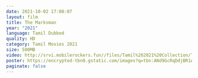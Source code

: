 ```yaml
---
date: 2021-10-02 17:08:07
layout: film
title: The Marksman
year: "2021"
language: Tamil Dubbed
quality: HD
category: Tamil Movies 2021
size: 500MB
video: http://srvi.mobilerockers.fun//files/Tamil%202021%20Collection/The%20Marksman%20(2021)/The%20Marksman%20(2021)%20Full%20Movies/The%20Marksman%20(2021)%20HDRip/The%20Marksman%20(2021)%20HDRip%20Single%20Part.mp4
poster: https://encrypted-tbn0.gstatic.com/images?q=tbn:ANd9GcRqDdjBR1AytBtLjCganyo_HVYIiiVTuv3GyA&usqp=CAU
paginate: false
---
```

